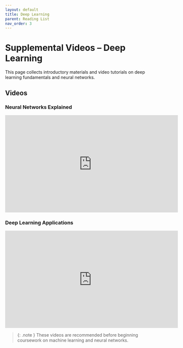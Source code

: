 ```yaml
---
layout: default
title: Deep Learning
parent: Reading List
nav_order: 3
---
```


# Supplemental Videos – Deep Learning

This page collects introductory materials and video tutorials on deep learning fundamentals and neural networks.

## Videos

### Neural Networks Explained
<iframe width="560" height="315" src="https://www.youtube.com/embed/example_id_6" title="Neural Networks Explained" frameborder="0" allowfullscreen></iframe>

### Deep Learning Applications
<iframe width="560" height="315" src="https://www.youtube.com/embed/example_id_7" title="Deep Learning Applications" frameborder="0" allowfullscreen></iframe>

> {: .note }
> These videos are recommended before beginning coursework on machine learning and neural networks.
